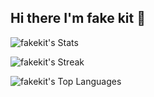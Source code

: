 ## Hi there I'm fake kit 👋

![fakekit's Stats](https://github-readme-stats.vercel.app/api?username=fakekit&theme=radical&show_icons=true&hide_border=true&count_private=true)

![fakekit's Streak](https://github-readme-streak-stats.herokuapp.com/?user=fakekit&theme=radical&hide_border=true)

![fakekit's Top Languages](https://github-readme-stats.vercel.app/api/top-langs/?username=fakekit&theme=radical&show_icons=true&hide_border=true&layout=compact)
